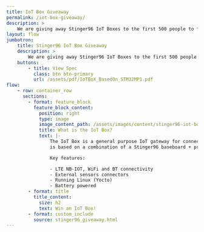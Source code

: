 ```yaml
---
title: IoT Box Giveaway
permalink: /iot-box-giveaway/
description: >
    We are giving away Stinger96 IoT Boxes to the first 500 people to fill out this form! Tell us why you want one and what you will create with it for a chance to win a free Stinger96 IoT Box!
layout: flow
jumbotron:
    title: Stinger96 IoT Box Giveaway
    description: >
        We are giving away Stinger96 IoT Boxes to the first 500 people to fill out this form! Tell us why you want one and what you will create with it for a chance to win a free Stinger96 IoT Box!
    buttons:
        - title: View Spec
          class: btn btn-primary
          url: /assets/pdf/IoTBoX_BasedOn_STM32MP1.pdf
flow:
    - row: container_row
      sections:
        - format: feature_block
          feature_block_content:
            position: right
            type: image
            image_content_path: /assets/images/content/stinger96-iot-box.png
            title: What is the IoT Box?
            text: |-
                The IoT Box is a general purpose IoT gateway for connecting your sensors and actuators to the cloud. The commercial _edge_ device
                is based on a combination of a Stinger96 baseboard + proprietary mezzanine.

                Key features:

                - LTE NB-IOT, WiFi and BT connectivity
                - External sensors connectors
                - Running Linux (Yocto)
                - Battery powered
        - format: title
          title_content:
            size: h2
            text: Win an IoT Box!
        - format: custom_include
          source: stinger96_giveaway.html
---
```

